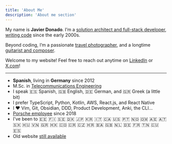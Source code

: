 ```yaml
---
title: 'About Me'
description: 'About me section'
---
```


My name is **Javier Donado**. I’m a [solution architect and full-stack developer](https://linkedin.com/in/jdonado), [writing code](https://github.com/mrdonado) since the early 2000s.

Beyond coding, I’m a passionate [travel photographer](https://instagram.com/jdonadolens), and a longtime [guitarist and composer](https://jdonado.bandcamp.com).

Welcome to my website! Feel free to reach out anytime on [LinkedIn](https://linkedin.com/in/jdonado) or [X.com](https://twitter.com/jdonado)!

---

- **Spanish**, living in **Germany** since 2012
- M.Sc. in [Telecommunications Engineering](https://www.uc3m.es/master/telecommunication-engineering)
- I speak 🇪🇸 Spanish, 🇬🇧 English, 🇩🇪 German, and 🇬🇷 Greek (a little bit)
- I prefer TypeScript, Python, Kotlin, AWS, React.js, and React Native
- I ❤️ Vim, Git, Obsidian, DDD, Product Development, Anki, the CLI...
- [Porsche employee](https://docs.google.com/file/d/0B2hOO8PX6CgfamxFMUo3SmF4S2M) since 2018
- I've been to 🇪🇪 🇫🇮 🇸🇪 🇩🇰 🇯🇵 🇰🇷 🇮🇹 🇨🇦 🇺🇸 🇵🇹 🇳🇴 🇴🇲 🇦🇪 🇦🇹 🇸🇰 🇭🇺 🇻🇳 🇬🇷 🇭🇰 🇨🇴 🇨🇷 🇨🇿 🇭🇷 🇧🇦 🇬🇧 🇳🇱 🇩🇪 🇫🇷 🇹🇳 🇨🇺 🇪🇸
- Old website [still available](https://old-www.jdonado.com)
